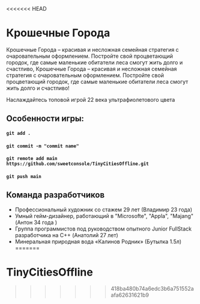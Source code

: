 <<<<<<< HEAD
# Крошечные Города

Крошечные Города – красивая и несложная семейная стратегия с очаровательным оформлением. Постройте свой процветающий городок, где самые маленькие обитатели леса смогут жить долго и счастливо, Крошечные Города – красивая и несложная семейная стратегия с очаровательным оформлением. Постройте свой процветающий городок, где самые маленькие обитатели леса смогут жить долго и счастливо!

Наслаждайтесь топовой игрой 22 века ультрафиолетового цвета 

## Особенности игры:

#### `git add .`

#### `git commit -m "commit name"`

#### `git remote add main https://github.com/sweetconsole/TinyCitiesOffline.git`

#### `git push main`

## Команда разработчиков

* Профессиональный художник со стажем 29 лет (Владимир 23 года)
* Умный гейм-дизайнер, работающий в "Microsofte", "Appla", "Majang" (Антон 34 года )
* Группа программистов под руководством опытного Junior FullStack разработчика на C++ (Анатолий 27 лет)
* Минеральная природная вода «Калинов Родник» (Бутылка 1.5л)
=======
# TinyCitiesOffline
>>>>>>> 418ba480b74a6edc3b6a751552aafa62631621b9
